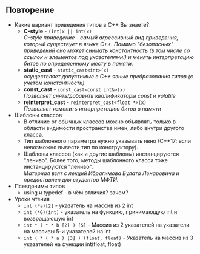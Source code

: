## Повторение
- Какие вариант приведения типов в С++ Вы знаете?
  - **С-style** - `(int)x || int(x)`     
_С-style приведение - самый агрессивный вид приведения, который существует в языке C++. Помимо "безопасных" приведений оно может снимать константность (в том числе со ссылок и элементов под указателями!) и менять интерпретацию битов по определенному месту в памяти._
  - **static_cast** - `static_cast<int>(x)`    
_осуществляет допустимые в C++ явные пребразования типов (с учетом константности)_
  - **const_cast** - `const_cast<const int&>(x)`    
_Позволяет снять/добавить квалификаторы const и volatile_
  - **reinterpret_cast** - `reinterpret_cast<float *>(x)`  
_Позволяет изменить интерпретацию битов в памяти_
- Шаблоны классов
    - В отличие от обычных классов можно объявлять только в области видимости пространства имен, либо внутри другого класса.
    - Тип шаблонного параметра нужно указывать явно (С++17: если невозможно вывести тип по конструктору).
    - Шаблоны классов (как и другие шаблоны) инстанцируются "лениво". Более того, методы шаблонного класса тоже инстанцируются "лениво".  
_Материал взят с лекций Ибрагимова Булата Ленаровича и предоставлен для студентов МФТИ._
- Псевдонимы типов
  - using и typedef - в чём отличия? зачем?
- Уроки чтения
  - `int (*a)[2]` - указатель на массив из 2 int
  - `int (*G)(int)` - указатель на функцию, принимающую int и возвращающую int
  - `int * ( * * b [2] ) [5]` - Массив из 2 указателей на указатели на массивы 5-и указателей на int
  - `int ( * ( * a ) [3] ) (float, float)` - Указатель на массив из 3 указателей на функции int(float, float)

##


